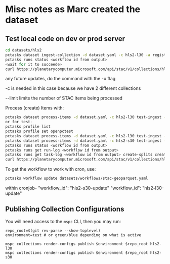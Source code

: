 # Misc notes as Marc created the dataset

## Test local code on dev or prod server

```bash
cd datasets/hls2
pctasks dataset ingest-collection -d dataset.yaml -c hls2-l30 -a registry pccomponents --submit
pctasks runs status <workflow id from output>
<wait for it to succeede>
curl https://planetarycomputer.microsoft.com/api/stac/v1/collections/hls2-l30
```

any future updates, do the command with the -u flag

-c is needed in this case because we have 2 different collections

--limit limits the number of STAC Items being processed

Process (create) Items with:

```bash
pctasks dataset process-items -d dataset.yaml -c hls2-l30 test-ingest -a registry pccomponents.azurecr.io --limit 100 --submit
or for test-
pctasks profile list
pctasks profile set openpctest
pctasks dataset process-items -d dataset.yaml -c hls2-l30 test-ingest -a registry pccomponentstest.azurecr.io --submit
pctasks dataset process-items -d dataset.yaml -c hls2-s30 test-ingest -a registry pccomponentstest.azurecr.io --submit
pctasks runs status <workflow id from output>
pctasks runs get run-log <workflow id from output>
pctasks runs get task-log <workflow id from output> create-splits create-splits -p 0
curl https://planetarycomputer.microsoft.com/api/stac/v1/collections/hls2-l30/items
```

To get the workflow to work with cron, use:

```bash
pctasks workflow update datasets/workflows/stac-geoparquet.yaml
```

within cronjob-
"workflow_id": "hls2-s30-update"
"workflow_id": "hls2-l30-update"

## Publishing Collection Configurations

You will need access to the `mspc` CLI, then you may run:

```shell
repo_root=$(git rev-parse --show-toplevel)
environment=test # or green/blue depending on what is active

mspc collections render-configs publish $environment $repo_root hls2-l30
mspc collections render-configs publish $environment $repo_root hls2-s30
```
